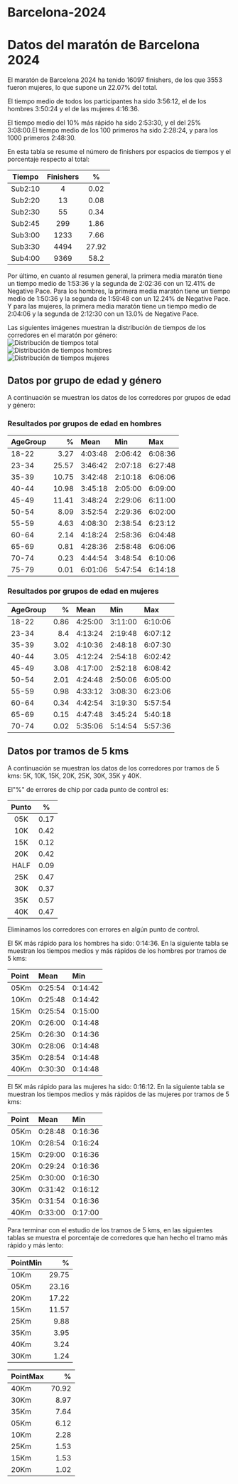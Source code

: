 
Barcelona-2024
==============

# Datos del maratón de Barcelona 2024


El maratón de Barcelona 2024 ha tenido 16097 finishers, de los que 3553 fueron mujeres, lo que supone un 22.07% del total.

El tiempo medio de todos los participantes ha sido 3:56:12, el de los hombres 3:50:24 y el de las mujeres 4:16:36.

El tiempo medio del 10% más rápido ha sido 2:53:30, y el del 25% 3:08:00.El tiempo medio de los 100 primeros ha sido 2:28:24, y para los 1000 primeros 2:48:30.

En esta tabla se resume el número de finishers por espacios de tiempos y el porcentaje respecto al total:  

|Tiempo|Finishers|%|
| :---: | :---: | :---: |
|Sub2:10|4|0.02|
|Sub2:20|13|0.08|
|Sub2:30|55|0.34|
|Sub2:45|299|1.86|
|Sub3:00|1233|7.66|
|Sub3:30|4494|27.92|
|Sub4:00|9369|58.2|


Por último, en cuanto al resumen general, la primera media maratón tiene un tiempo medio de 1:53:36 y la segunda de 2:02:36 con un 12.41% de Negative Pace. Para los hombres, la primera media maratón tiene un tiempo medio de 1:50:36 y la segunda de 1:59:48 con un 12.24% de Negative Pace. Y para las mujeres, la primera media maratón tiene un tiempo medio de 2:04:06 y la segunda de 2:12:30 con un 13.0% de Negative Pace.

Las siguientes imágenes muestran la distribución de tiempos de los corredores en el maratón por género:  
![Distribución de tiempos total](TimeDistributionBarcelonaMarathonTotal.svg)  
![Distribución de tiempos hombres](TimeDistributionBarcelonaMarathonMen.svg)  
![Distribución de tiempos mujeres](TimeDistributionBarcelonaMarathonWomen.svg)
## Datos por grupo de edad y género


A continuación se muestran los datos de los corredores por grupos de edad y género:
### Resultados por grupos de edad en hombres


| AgeGroup   |     % | Mean    | Min     | Max     |
|:-----------|------:|:--------|:--------|:--------|
| 18-22      |  3.27 | 4:03:48 | 2:06:42 | 6:08:36 |
| 23-34      | 25.57 | 3:46:42 | 2:07:18 | 6:27:48 |
| 35-39      | 10.75 | 3:42:48 | 2:10:18 | 6:06:06 |
| 40-44      | 10.98 | 3:45:18 | 2:05:00 | 6:09:00 |
| 45-49      | 11.41 | 3:48:24 | 2:29:06 | 6:11:00 |
| 50-54      |  8.09 | 3:52:54 | 2:29:36 | 6:02:00 |
| 55-59      |  4.63 | 4:08:30 | 2:38:54 | 6:23:12 |
| 60-64      |  2.14 | 4:18:24 | 2:58:36 | 6:04:48 |
| 65-69      |  0.81 | 4:28:36 | 2:58:48 | 6:06:06 |
| 70-74      |  0.23 | 4:44:54 | 3:48:54 | 6:10:06 |
| 75-79      |  0.01 | 6:01:06 | 5:47:54 | 6:14:18 |
### Resultados por grupos de edad en mujeres


| AgeGroup   |    % | Mean    | Min     | Max     |
|:-----------|-----:|:--------|:--------|:--------|
| 18-22      | 0.86 | 4:25:00 | 3:11:00 | 6:10:06 |
| 23-34      | 8.4  | 4:13:24 | 2:19:48 | 6:07:12 |
| 35-39      | 3.02 | 4:10:36 | 2:48:18 | 6:07:30 |
| 40-44      | 3.05 | 4:12:24 | 2:54:18 | 6:02:42 |
| 45-49      | 3.08 | 4:17:00 | 2:52:18 | 6:08:42 |
| 50-54      | 2.01 | 4:24:48 | 2:50:06 | 6:05:00 |
| 55-59      | 0.98 | 4:33:12 | 3:08:30 | 6:23:06 |
| 60-64      | 0.34 | 4:42:54 | 3:19:30 | 5:57:54 |
| 65-69      | 0.15 | 4:47:48 | 3:45:24 | 5:40:18 |
| 70-74      | 0.02 | 5:35:06 | 5:14:54 | 5:57:36 |
## Datos por tramos de 5 kms


A continuación se muestran los datos de los corredores por tramos de 5 kms: 5K, 10K, 15K, 20K, 25K, 30K, 35K y 40K.

El"%" de errores de chip por cada punto de control es:  

|Punto|%|
| :---: | :---: |
|05K|0.17|
|10K|0.42|
|15K|0.12|
|20K|0.42|
|HALF|0.09|
|25K|0.47|
|30K|0.37|
|35K|0.57|
|40K|0.47|


Eliminamos los corredores con errores en algún punto de control.

El 5K más rápido para los hombres ha sido: 0:14:36. En la siguiente tabla se muestran los tiempos medios y más rápidos de los hombres por tramos de 5 kms:

| Point   | Mean    | Min     |
|:--------|:--------|:--------|
| 05Km    | 0:25:54 | 0:14:42 |
| 10Km    | 0:25:48 | 0:14:42 |
| 15Km    | 0:25:54 | 0:15:00 |
| 20Km    | 0:26:00 | 0:14:48 |
| 25Km    | 0:26:30 | 0:14:36 |
| 30Km    | 0:28:06 | 0:14:48 |
| 35Km    | 0:28:54 | 0:14:48 |
| 40Km    | 0:30:30 | 0:14:48 |

El 5K más rápido para las mujeres ha sido: 0:16:12. En la siguiente tabla se muestran los tiempos medios y más rápidos de las mujeres por tramos de 5 kms:

| Point   | Mean    | Min     |
|:--------|:--------|:--------|
| 05Km    | 0:28:48 | 0:16:36 |
| 10Km    | 0:28:54 | 0:16:24 |
| 15Km    | 0:29:00 | 0:16:36 |
| 20Km    | 0:29:24 | 0:16:36 |
| 25Km    | 0:30:00 | 0:16:30 |
| 30Km    | 0:31:42 | 0:16:12 |
| 35Km    | 0:31:54 | 0:16:36 |
| 40Km    | 0:33:00 | 0:17:00 |

Para terminar con el estudio de los tramos de 5 kms, en las siguientes tablas se muestra el porcentaje de corredores que han hecho el tramo más rápido y más lento:

| PointMin   |     % |
|:-----------|------:|
| 10Km       | 29.75 |
| 05Km       | 23.16 |
| 20Km       | 17.22 |
| 15Km       | 11.57 |
| 25Km       |  9.88 |
| 35Km       |  3.95 |
| 40Km       |  3.24 |
| 30Km       |  1.24 |

| PointMax   |     % |
|:-----------|------:|
| 40Km       | 70.92 |
| 30Km       |  8.97 |
| 35Km       |  7.64 |
| 05Km       |  6.12 |
| 10Km       |  2.28 |
| 25Km       |  1.53 |
| 15Km       |  1.53 |
| 20Km       |  1.02 |